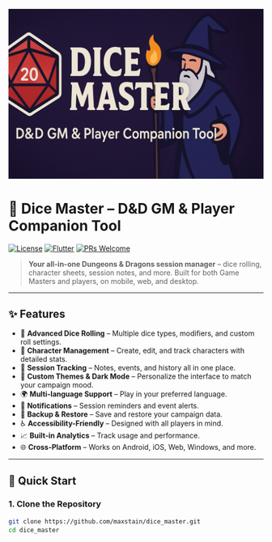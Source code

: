 ![Dice Master Banner](docs/assets/dice_master_banner.png)

# 🎲 Dice Master – D&D GM & Player Companion Tool

[![License](https://img.shields.io/badge/license-MIT-blue.svg)](LICENSE)
[![Flutter](https://img.shields.io/badge/Framework-Flutter-blue.svg)](https://flutter.dev)
[![PRs Welcome](https://img.shields.io/badge/PRs-Welcome-brightgreen.svg)](CONTRIBUTING.md)

> **Your all-in-one Dungeons & Dragons session manager** – dice rolling, character sheets, session
> notes, and more. Built for both Game Masters and players, on mobile, web, and desktop.

---

## ✨ Features

- 🎲 **Advanced Dice Rolling** – Multiple dice types, modifiers, and custom roll settings.
- 🧙 **Character Management** – Create, edit, and track characters with detailed stats.
- 📜 **Session Tracking** – Notes, events, and history all in one place.
- 🎨 **Custom Themes & Dark Mode** – Personalize the interface to match your campaign mood.
- 🌍 **Multi-language Support** – Play in your preferred language.
- 🔔 **Notifications** – Session reminders and event alerts.
- 💾 **Backup & Restore** – Save and restore your campaign data.
- ♿ **Accessibility-Friendly** – Designed with all players in mind.
- 📈 **Built-in Analytics** – Track usage and performance.
- 🌐 **Cross-Platform** – Works on Android, iOS, Web, Windows, and more.

---

## 🚀 Quick Start

### 1. Clone the Repository

```bash
git clone https://github.com/maxstain/dice_master.git
cd dice_master
